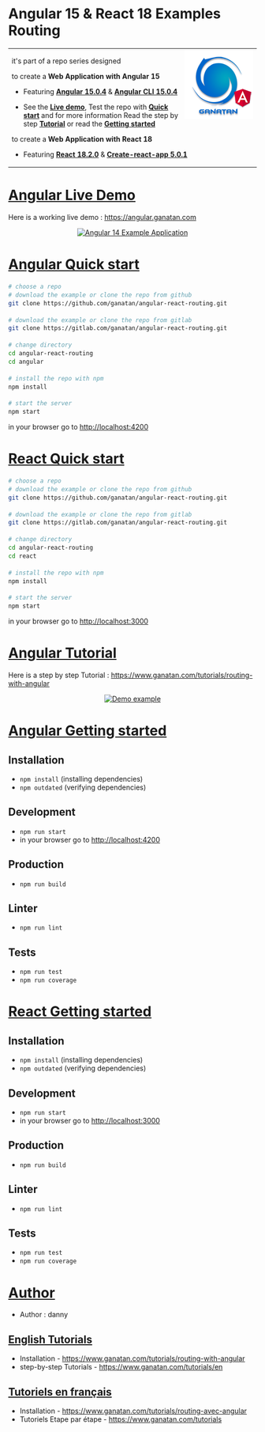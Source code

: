 # Angular 15 & React 18 Examples Routing

<table>
<tr>
<td>
  <a href="https://www.ganatan.com/en">
    <img src="./img/ganatan-about-github.png" align="right"
    alt="Ganatan Angular Example routing" width="140" height="140">
  </a>

it's part of a repo series designed 

to create a **Web Application with Angular 15**


* Featuring [**Angular 15.0.4**](https://github.com/angular/angular/releases) & [**Angular CLI 15.0.4**](https://github.com/angular/angular-cli/releases/)


* See the [**Live demo**](#angular-live-demo), Test the repo with [**Quick start**](#angular-quick-start) and for more information Read the step by step [**Tutorial**](#angular-tutorial) or read the [**Getting started**](#angular-getting-started)


to create a **Web Application with React 18**

* Featuring [**React 18.2.0**](https://github.com/facebook/react/releases) & [**Create-react-app 5.0.1**](https://github.com/facebook/create-react-app/releases)


</td>
</tr>
</table>

# [Angular Live Demo](#angular-live-demo)
Here is a working live demo :  https://angular.ganatan.com

<p align="center">
  <p align="center">
    <a href="https://angular.ganatan.com/">
      <img src="https://media.giphy.com/media/9BuBBLc7keCgRojp92/giphy.gif" alt="Angular 14 Example 
      Application"/>
    </a>
  </p>
</p>



# [Angular Quick start](#angular-quick-start)

```bash
# choose a repo
# download the example or clone the repo from github
git clone https://github.com/ganatan/angular-react-routing.git

# download the example or clone the repo from gitlab
git clone https://gitlab.com/ganatan/angular-react-routing.git

# change directory
cd angular-react-routing
cd angular

# install the repo with npm
npm install

# start the server
npm start

```
in your browser go to [http://localhost:4200](http://localhost:4200) 


# [React Quick start](#react-quick-start)

```bash
# choose a repo
# download the example or clone the repo from github
git clone https://github.com/ganatan/angular-react-routing.git

# download the example or clone the repo from gitlab
git clone https://gitlab.com/ganatan/angular-react-routing.git

# change directory
cd angular-react-routing
cd react

# install the repo with npm
npm install

# start the server
npm start

```
in your browser go to [http://localhost:3000](http://localhost:3000) 



# [Angular Tutorial](#angular-quick-start)

Here is a step by step Tutorial :  https://www.ganatan.com/tutorials/routing-with-angular

<p align="center">
  <a href="https://www.ganatan.com/tutorials/routing-with-angular">
    <img src="https://api.ganatan.com/articles/img/tutorial-routing-avec-angular.png" alt="Demo example"/>
  </a>
</p>

# [Angular Getting started](#angular-getting-started)


## Installation
* `npm install` (installing dependencies)
* `npm outdated` (verifying dependencies)

## Development
* `npm run start`
* in your browser go to [http://localhost:4200](http://localhost:4200) 

## Production 
* `npm run build`

## Linter
* `npm run lint`

## Tests
* `npm run test`
* `npm run coverage`



# [React Getting started](#react-getting-started)


## Installation
* `npm install` (installing dependencies)
* `npm outdated` (verifying dependencies)

## Development
* `npm run start`
* in your browser go to [http://localhost:3000](http://localhost:3000) 

## Production 
* `npm run build`

## Linter
* `npm run lint`

## Tests
* `npm run test`
* `npm run coverage`




# [Author](#author)
* Author  : danny

## [English Tutorials](#english-tutorials)
- Installation - https://www.ganatan.com/tutorials/routing-with-angular
- step-by-step Tutorials - https://www.ganatan.com/tutorials/en

## [Tutoriels en français](#french-tutorials)
- Installation - https://www.ganatan.com/tutorials/routing-avec-angular
- Tutoriels Etape par étape - https://www.ganatan.com/tutorials